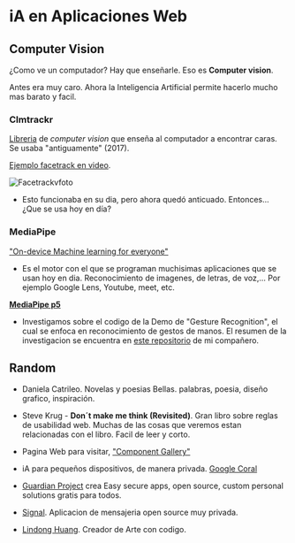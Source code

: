 # iA en Aplicaciones Web

## Computer Vision

¿Como ve un computador? Hay que enseñarle. Eso es **Computer vision**.

Antes era muy caro. Ahora la Inteligencia Artificial permite hacerlo mucho mas barato y facil.

### Clmtrackr

[Libreria](https://github.com/auduno/clmtrackr?tab=readme-ov-file) de _computer vision_ que enseña al computador a encontrar caras. Se usaba "antiguamente" (2017).

[Ejemplo facetrack en video](https://www.auduno.com/clmtrackr/examples/clm_video.html).

  ![Facetrackvfoto](https://github.com/NaimRoman/audiv027-2024-1/blob/main/estudiantes/15-NaimRoman/clase-08/Captura%20de%20pantalla%20(1).png)

- Esto funcionaba en su dia, pero ahora quedó anticuado. Entonces... ¿Que se usa hoy en día?

### MediaPipe

["On-device Machine learning for everyone"](https://developers.google.com/mediapipe)

- Es el motor con el que se programan muchisimas aplicaciones que se usan hoy en dia. Reconocimiento de imagenes, de letras, de voz,... Por ejemplo Google Lens, Youtube, meet, etc.

[**MediaPipe p5**](https://github.com/TetsuakiBaba/p5MediaPipe) 

- Investigamos sobre el codigo de la Demo de "Gesture Recognition", el cual se enfoca en reconocimiento de gestos de manos. El resumen de la investigacion se encuentra en [este repositorio](https://github.com/GrimmUChile/audiv027-2024-1/blob/main/estudiantes/02-GrimmUChile/clase-08/README.md) de mi compañero.

## Random

- Daniela Catrileo. Novelas y poesias Bellas. palabras, poesia, diseño grafico, inspiración.

- Steve Krug - **Don´t make me think (Revisited)**. Gran libro sobre reglas de usabilidad web. Muchas de las cosas que veremos estan relacionadas con el libro. Facil de leer y corto.

- Pagina Web para visitar, ["Component Gallery"](https://component.gallery/)

- iA para pequeños dispositivos, de manera privada. [Google Coral](https://www.coral.ai/)

- [Guardian Project](https://guardianproject.info/) crea Easy secure apps, open source, custom personal solutions gratis para todos.

- [Signal](https://signal.org/es/#signal). Aplicacion de mensajeria open source muy privada.

- [Lindong Huang](https://lingdong.works/). Creador de Arte con codigo. 
